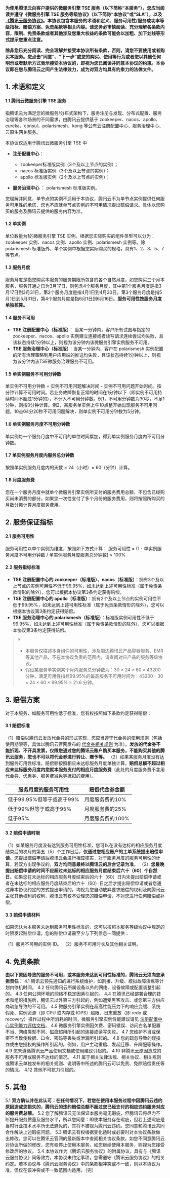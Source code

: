 **为使用腾讯云向客户提供的微服务引擎 TSE 服务（以下简称“本服务”），您应当阅读并遵守《微服务引擎 TSE 服务等级协议》（以下简称“本协议”或“SLA”），以及[《腾讯云服务协议》](https://cloud.tencent.com/document/product/301/1967)。本协议包含本服务的术语和定义、服务可用性/服务成功率等级指标、赔偿方案、免责条款等相关内容。请您务必审慎阅读、充分理解各条款内容，限制、免责条款或者其他涉及您重大权益的条款可能会以加粗、加下划线等形式提示您重点注意。**

**除非您已充分阅读、完全理解并接受本协议所有条款，否则，请您不要使用或者购买本服务。您点击“同意”、“下一步”或您的购买、使用等行为或者您以其他任何明示或者默示方式表示接受本协议的，即视为您已阅读并同意本协议的约束。本协议即在您与腾讯云之间产生法律效力，成为对双方均具有约束力的法律文件。**

## 1. 术语和定义
#### 1.1 腾讯云微服务引擎 TSE 服务

指腾讯云为满足您的微服务/分布式架构下，服务注册与发现、分布式配置、服务治理等各种场景的不同需求，由腾讯云提供基于 zookeeper、nacos、apollo、eureka、consul、polarismesh、kong 等公有云注册配置中心、服务治理中心、云原生网关服务。

本协议仅适用于腾讯云微服务引擎 TSE 中

- **注册配置中心**： 
   - zookeeper标准版实例（3个及以上节点的实例）；
   - nacos 标准版实例（3个及以上节点的实例）；
   - apollo 标准版实例（2个及以上节点的实例）；

- **服务治理中心** ：
polarismesh 标准版实例。

您理解并同意，单节点的实例不适用于本协议，腾讯云不为单节点实例提供任何服务可用性的承诺，您也不应就单节点实例的不可用情况提出赔偿请求。具体以您购买的服务及腾讯云提供的服务内容为准。

#### 1.2 单实例

单位数量为1的微服务引擎 TSE 实例。根据您实际购买的组件类型可以分为：zookeeper 实例、nacos 实例、apollo 实例、polarismesh 实例等。除 polarismesh 标准版外，单个实例中根据您实际购买的规格，具有1、2、3、5、7等节点。

#### 1.3 服务月度

服务月度是指您购买本服务的服务期限所包含的各个自然月度，如您购买三个月本服务，服务开通之日为3月17日，则包含4个服务月度，其中第1个服务月度是指3月17日到3月31日，第2个服务月度是指4月1日到4月30日，第3个服务月度是指5月1日到5月31日，第4个服务月度是指6月1日到6月16日。**服务可用性按服务月度单独核算。**

#### 1.4 服务不可用

- **TSE 注册配置中心（标准版）**： 当某一分钟内，客户所有试图与指定的 zookeeper、nacos、apollo 实例建立连接或者读写请求连续尝试均失败，且该状态持续1分钟以上，则视为该分钟内该微服务引擎实例服务不可用。
- **TSE 服务治理中心（标准版）**：当某一分钟内，客户在 polarismesh 实例配置的所有治理策略到用户应用端的推送均失败，且该状态持续1分钟以上，则视为该分钟内该TSE微服务治理服务不可用。

#### 1.5 单实例服务不可用分钟数

单实例不可用分钟数 = 实例不可用问题解决时间 - 实例不可用问题开始时间。按分钟计算不可用时间。若业务故障恢复正常的时间在1分钟以下（即实例不可用持续时间不超过1分钟的），不计入不可用分钟数。例1，不可用分钟数为30秒，不足1分钟，则按0分钟计算。例2，某服务单实例上午10点整开始出现服务不可用问题，10点04分20秒不可用问题解决，则单实例不可用分钟数为5分钟。

#### 1.6 单实例服务月度不可用分钟数

单实例每一个服务月度中不可用的单位时间累加，得到单实例服务月度内不可用分钟数。

#### 1.7 单实例服务月度内服务总分钟数

按照单实例服务月度内的天数 × 24（小时）× 60（分钟）计算。

#### 1.8 月度服务费

您在一个服务月度中就单个微服务引擎实例所支付的服务费用总额，不包含已经购买尚未消费的部分。如果您一次性支付了多个月份的服务费用，则将按照所购买的月数分摊计算月度服务费用。

## 2. 服务保证指标

#### 2.1 服务可用性

服务可用性以单个实例为维度，按照如下方式计算：
服务可用性 = (1 - 单实例服务月度不可用分钟数 / 单实例服务月度服务总分钟数) × 100%

#### 2.2 服务指标标准

- **TSE 注册配置中心的 zookeeper（标准版）、nacos（标准版）**：拥有3个及以上节点的实例可用性不低于99.95%，如未达到上述可用性标准（属于免责条款情形的除外），您可以根据本协议第3条约定获得赔偿。
- **TSE 注册配置中心的 apollo（标准版）**：拥有2个及以上节点的实例可用性不低于99.95%，如未达到上述可用性标准（属于免责条款情形的除外），您可以根据本协议第3条约定获得赔偿。
- **TSE 服务治理中心的 polarismesh（标准版）**：标准版实例可用性不低于99.95%，如未达到上述可用性标准（属于免责条款情形的除外），您可以根据本协议第3条约定获得赔偿。
>? 
>- 本服务仅描述本身组件的可用性，涉及周边腾讯云产品容器服务、EMR等其他产品，不在本协议负责的范围内，请查阅对应产品的服务等级协议。
>- 假设某服务单实例某个月内服务总分钟数为：30 × 24 × 60 = 43200分钟，满足可用性指标99.95%的最高服务不可用时间为：43200 - 30 × 24 × 60 × 99.95% = 21.6 分钟。


## 3. 赔偿方案

对于本服务，如服务可用性低于标准，您有权按照如下条款约定获得赔偿：

#### 3.1 赔偿标准

（1）赔偿以腾讯云发放代金券的形式实现，您应当遵守代金券的使用规则（包括使用期限等，具体以腾讯云官网发布的 [代金券相关规则](https://cloud.tencent.com/document/product/555/7428) 为准）。**发放的代金券不能折现、不开具发票，仅限您通过您的腾讯云账户购买本服务，不能购买其他的腾讯云服务，您也不可以将代金券进行转让、赠予等。**
（2）如果某服务月度没有达到服务可用性标准，赔偿额按照相应未达标服务月度单独计算，**赔偿总额不超过相应未达标服务月度内您就本服务支付的相应月度服务费**（此处的月度服务费不含用代金券、优惠券、服务费减免等抵扣的费用）。

| 服务月度的服务可用性 | 赔偿代金券金额 |
|--------|--------|
| 低于99.95%但等于或高于99%	| 月度服务费的10% |
| 低于99%但等于或高于95%	| 月度服务费的25% |
| 低于95%	| 月度服务费的100% |

#### 3.2 赔偿申请时限

（1）如某服务月度没有达到服务可用性标准，您可以在没有达标的相应服务月度结束后的次月的第五（5）个工作日后，**仅通过您相应账户的工单系统提出赔偿申请**。您提出赔偿申请后腾讯云会进行相应核实，对于服务月度的服务可用性的计算，若双方出现争议的，**双方均同意最终以腾讯云的后台记录为准**。
（2）**您最晚提出赔偿申请的时间不应超过未达标的相应服务月度结束后六十（60）个自然日**。如果您在未达标的相应服务月度结束后的六十（60）日内未提出赔偿申请或者在未达标的相应服务月度结束后的六十（60）日之后才提出赔偿申请或者您通过非本协议约定的方式提出申请的，均视为您自动放弃要求赔偿的权利及向腾讯云主张其他权利的权利，腾讯云有权不受理您的赔偿申请，不对您进行任何赔偿或补偿。

#### 3.3 赔偿申请材料

如果您认为本服务未达到服务可用性标准的，您可以按照本服务等级协议中规定的时限发起赔偿申请。您的赔偿申请需至少与下列信息一同提供：

（1）服务不可用的实例 ID。
（2）服务不可用时长及其他相关证明。

## 4. 免责条款

**由以下原因导致的服务不可用，或本服务未达到可用性标准的，腾讯云无须向您承担责任：**
4.1 腾讯云预先通知的进行系统维护，如割接、升级、模拟故障演练等计划内停机时间。
4.2 任何腾讯云所属设备以外的网络、设备故障或配置调整引起的。
4.3 任何公网环境的网络不稳定因素引起的。
4.4 在腾讯已经部署合理的技术和组织措施后，腾讯云以外第三方引起的，例如遭受黑客攻击、或您第三方供应商疏忽导致的不可用。
4.5 微服务引擎实例在超高性能压力下的响应变缓、系统假死、实例资源（即 CPU 或内存或 IOPS）超限、日志重放（即 redo 或 recovery）操作过程中所消耗的时间，微服务引擎实例性能建议请见 [注册配置中心实例能力评估文档](https://cloud.tencent.com/document/product/1364/71394)。
4.6 微服务引擎实例因欠费、密码错误、访问白名单配置不当、网络类型不同、磁盘超用所引起的连接或读写失败。
4.7 您维护不当或保密不当致使数据、口令、密码等丢失或泄漏所引起的。
4.8 您的疏忽导致的误操作或由您授权的操作所引起的。例如，用户主动重启、发起迁移、升降配等操作。
4.9 您未遵循腾讯云产品使用文档或使用建议引起的。
4.10 非腾讯云原因造成的服务不可用或服务不达标的情况。
4.11 属于相关法律法规、相关协议、相关规则或腾讯云单独发布的相关规则、说明等中所述的腾讯云可以免责、免除赔偿责任等的情况。
4.12 其他不可抗力引起的。

## 5. 其他

5.1 **双方确认并在此认可：在任何情况下，若您在使用本服务过程中因腾讯云违约原因造成您损失的，腾讯云的违约赔偿总额不超过您已经支付的相应违约服务对应的服务费总额。**
5.2 您了解腾讯云无法保证本服务毫无瑕疵，但腾讯云将尽力不断提升服务质量及服务水平，所以您同意：即使本服务存在瑕疵，但若上述瑕疵是当时行业技术水平所无法避免的，其将不被视为腾讯云违约。您同意和腾讯云共同合作解决上述瑕疵问题。
5.3 腾讯云有权根据变化适时或必要时对本协议条款做出修改，您可以在腾讯云官网的最新版本中查阅相关协议条款。如您不同意腾讯云对协议所做的修改，您有权停止使用本服务，如您继续使用本服务，则视为您接受修改后的协议。
5.4 本协议作为《腾讯云服务协议》的附属协议，具有与《腾讯云服务协议》同等效力，本协议未约定事项，您需遵守《腾讯云服务协议》的相关约定。若本协议与《腾讯云服务协议》中的条款相冲突或不一致，则以本协议为准，但仅在该冲突或不一致范围内适用。（完）
